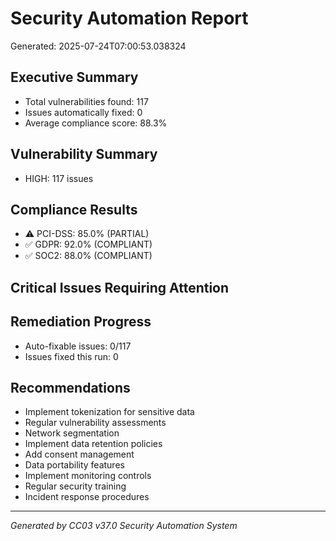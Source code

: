 # Security Automation Report

Generated: 2025-07-24T07:00:53.038324

## Executive Summary
- Total vulnerabilities found: 117
- Issues automatically fixed: 0
- Average compliance score: 88.3%

## Vulnerability Summary
- HIGH: 117 issues

## Compliance Results
- ⚠️ PCI-DSS: 85.0% (PARTIAL)
- ✅ GDPR: 92.0% (COMPLIANT)
- ✅ SOC2: 88.0% (COMPLIANT)

## Critical Issues Requiring Attention

## Remediation Progress
- Auto-fixable issues: 0/117
- Issues fixed this run: 0

## Recommendations
- Implement tokenization for sensitive data
- Regular vulnerability assessments
- Network segmentation
- Implement data retention policies
- Add consent management
- Data portability features
- Implement monitoring controls
- Regular security training
- Incident response procedures

---
*Generated by CC03 v37.0 Security Automation System*